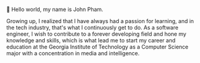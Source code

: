 👋 Hello world, my name is John Pham.

Growing up, I realized that I have always had a passion for learning, and in the tech industry, that's what I continuously get to do. As a software engineer, I wish to contribute to a forever developing field and hone my knowledge and skills, which is what lead me to start my career and education at the Georgia Institute of Technology as a Computer Science major with a concentration in media and intelligence.
